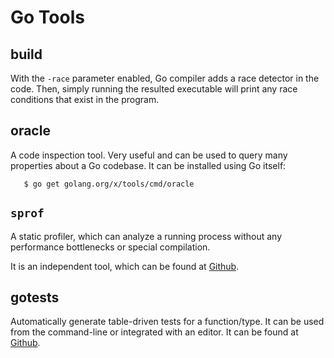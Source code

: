 Go Tools
========

build
-----

With the `-race` parameter enabled, Go compiler adds a race detector in the code.
Then, simply running the resulted executable will print any race conditions that
exist in the program.


oracle
------

A code inspection tool.  Very useful and can be used to query many properties
about a Go codebase.  It can be installed using Go itself:

```shell
   $ go get golang.org/x/tools/cmd/oracle
```


`sprof`
-------

A static profiler, which can analyze a running process without any performance
bottlenecks or special compilation.

It is an independent tool, which can be found at
[Github](https://github.com/felixge/sprof).


gotests
-------

Automatically generate table-driven tests for a function/type.
It can be used from the command-line or integrated with an editor.
It can be found at [Github](https://github.com/cweill/gotests).

